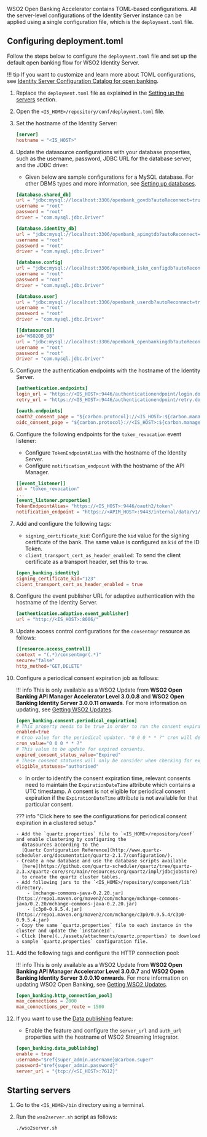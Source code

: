 WSO2 Open Banking Accelerator contains TOML-based configurations. All the server-level configurations of the Identity 
Server instance can be applied using a single configuration file, which is the `deployment.toml` file. 

## Configuring deployment.toml

Follow the steps below to configure the `deployment.toml` file and set up the default open banking flow for WSO2 
Identity Server.

!!! tip
    If you want to customize and learn more about TOML configurations, see 
    [Identity Server Configuration Catalog for open banking](../references/config-catalog-is.md).

1. Replace the `deployment.toml` file as explained in the 
[Setting up the servers](setting-up-servers.md#copying-the-deploymenttoml) section.
 
2. Open the `<IS_HOME>/repository/conf/deployment.toml` file.

3. Set the hostname of the Identity Server:

    ``` toml
    [server]	
    hostname = "<IS_HOST>"	 
    ```
   
4. Update the datasource configurations with your database properties, such as the username, password, JDBC URL for the 
database server, and the JDBC driver. 

    - Given below are sample configurations for a MySQL database. For other DBMS types and more information, 
    see [Setting up databases](setting-up-databases.md).

    ```toml tab='shared_db'
    [database.shared_db]
    url = "jdbc:mysql://localhost:3306/openbank_govdb?autoReconnect=true&amp;useSSL=false"
    username = "root"
    password = "root"
    driver = "com.mysql.jdbc.Driver"
    ```
   
    ```toml tab='identity_db'
    [database.identity_db]
    url = "jdbc:mysql://localhost:3306/openbank_apimgtdb?autoReconnect=true&amp;useSSL=false"
    username = "root"
    password = "root"
    driver = "com.mysql.jdbc.Driver"
    ```
     
    ```toml tab='config'
    [database.config]
    url = "jdbc:mysql://localhost:3306/openbank_iskm_configdb?autoReconnect=true&amp;useSSL=false"
    username = "root"
    password = "root"
    driver = "com.mysql.jdbc.Driver"
    ```
    
    ```toml tab='user'
    [database.user]
    url = "jdbc:mysql://localhost:3306/openbank_userdb?autoReconnect=true&amp;useSSL=false"
    username = "root"
    password = "root"
    driver = "com.mysql.jdbc.Driver"
    ```
    
    ```toml tab='WSO2OB_DB'
    [[datasource]]
    id="WSO2OB_DB"
    url = "jdbc:mysql://localhost:3306/openbank_openbankingdb?autoReconnect=true&amp;useSSL=false"
    username = "root"
    password = "root"
    driver = "com.mysql.jdbc.Driver"
    ```

5. 	Configure the authentication endpoints with the hostname of the Identity Server.

    ``` toml
    [authentication.endpoints]	
    login_url = "https://<IS_HOST>:9446/authenticationendpoint/login.do"	
    retry_url = "https://<IS_HOST>:9446/authenticationendpoint/retry.do"
    ```
   
    ``` toml
    [oauth.endpoints]	
    oauth2_consent_page = "${carbon.protocol}://<IS_HOST>:${carbon.management.port}/ob/authenticationendpoint/oauth2_authz.do"	
    oidc_consent_page = "${carbon.protocol}://<IS_HOST>:${carbon.management.port}/ob/authenticationendpoint/oauth2_consent.do"
    ```
   
6. Configure the following endpoints for the `token_revocation` event listener:
 
    - Configure `TokenEndpointAlias` with the hostname of the Identity Server.
    - Configure `notification_endpoint` with the hostname of the API Manager.  

    ``` toml
    [[event_listener]]	
    id = "token_revocation"	
    ...
    [event_listener.properties]
    TokenEndpointAlias= "https://<IS_HOST>:9446/oauth2/token"	
    notification_endpoint = "https://<APIM_HOST>:9443/internal/data/v1/notify"	
    ```

7. Add and configure the following tags:
    - `signing_certificate_kid`: Configure the `kid` value for the signing certificate of the bank. The same value is 
    configured as `kid` of the ID Token.
    - `client_transport_cert_as_header_enabled`: To send the client certificate as a transport header, set this to `true`.

    ``` toml
    [open_banking.identity]
    signing_certificate_kid="123"
    client_transport_cert_as_header_enabled = true
    ```

8. Configure the event publisher URL for adaptive authentication with the hostname of the Identity Server.

    ``` toml
    [authentication.adaptive.event_publisher]	
    url = "http://<IS_HOST>:8006/"
    ```

9. Update access control configurations for the `consentmgr` resource as follows: 

    ``` toml
    [[resource.access_control]]
    context = "(.*)/consentmgr(.*)"
    secure="false"
    http_method="GET,DELETE"
    ```
   
10. Configure a periodical consent expiration job as follows:

    !!! info
        This is only available as a WSO2 Update from **WSO2 Open Banking API Manager Accelerator Level 3.0.0.8** and 
        **WSO2 Open Banking Identity Server 3.0.0.11 onwards**.
        For more information on updating, see [Getting WSO2 Updates](setting-up-servers.md#getting-wso2-updates).

    ``` toml
    [open_banking.consent.periodical_expiration]
    # This property needs to be true in order to run the consent expiration periodical updater.
    enabled=true
    # Cron value for the periodical updater. "0 0 0 * * ?" cron will describe as 00:00:00am every day
    cron_value="0 0 0 * * ?"
    # This value to be update for expired consents.
    expired_consent_status_value="Expired"
    # These consent statuses will only be consider when checking for expired consents. (Comma separated value list)
    eligible_statuses="authorised"
    ```   
    
    - In order to identify the consent expiration time, relevant consents need to maintain the `ExpirationDateTime` 
    attribute which contains a UTC timestamp. A consent is not eligible for periodical consent expiration if 
    the `ExpirationDateTime` attribute is not available for that particular consent.
    
    ??? info "Click here to see the configurations for periodical consent expiration in a clustered setup."
       
        - Add the `quartz.properties` file to `<IS_HOME>/repository/conf` and enable clustering by configuring the
          datasources according to the
          [Quartz Configuration Reference](http://www.quartz-scheduler.org/documentation/quartz-2.1.7/configuration/).
        - Create a new database and use the database scripts available 
          [here](https://github.com/quartz-scheduler/quartz/tree/quartz-2.3.x/quartz-core/src/main/resources/org/quartz/impl/jdbcjobstore)
          to create the quartz cluster tables.
        - Add following jars to the `<IS_HOME>/repository/component/lib` directory.
            - [mchange-commons-java-0.2.20.jar](https://repo1.maven.org/maven2/com/mchange/mchange-commons-java/0.2.20/mchange-commons-java-0.2.20.jar)
            - [c3p0-0.9.5.4.jar](https://repo1.maven.org/maven2/com/mchange/c3p0/0.9.5.4/c3p0-0.9.5.4.jar)
        - Copy the same `quartz.properties` file to each instance in the cluster and update the `instanceId`. 
        - Click [here](../assets/attachments/quartz.properties) to download a sample `quartz.properties` configuration file.
       
11. Add the following tags and configure the HTTP connection pool:

    !!! info
        This is only available as a WSO2 Update from **WSO2 Open Banking API Manager Accelerator Level 3.0.0.7** and
        **WSO2 Open Banking Identity Server 3.0.0.10 onwards**. For more information on updating 
        WSO2 Open Banking, see [Getting WSO2 Updates](setting-up-servers.md#getting-wso2-updates).

    ``` toml
    [open_banking.http_connection_pool]
    max_connections = 2000
    max_connections_per_route = 1500	
    ```
    
12. If you want to use the [Data publishing](../learn/data-publishing.md) feature:

    - Enable the feature and configure the `server_url` and `auth_url` properties with the hostname of WSO2 Streaming 
    Integrator.

    ``` toml
    [open_banking.data_publishing]	
    enable = true	
    username="$ref{super_admin.username}@carbon.super"	
    password="$ref{super_admin.password}"	
    server_url = "{tcp://<SI_HOST>:7612}"	
    ```   
   
## Starting servers

1. Go to the `<IS_HOME>/bin` directory using a terminal.

2. Run the `wso2server.sh` script as follows:

    ``` bash
    ./wso2server.sh
    ``` 